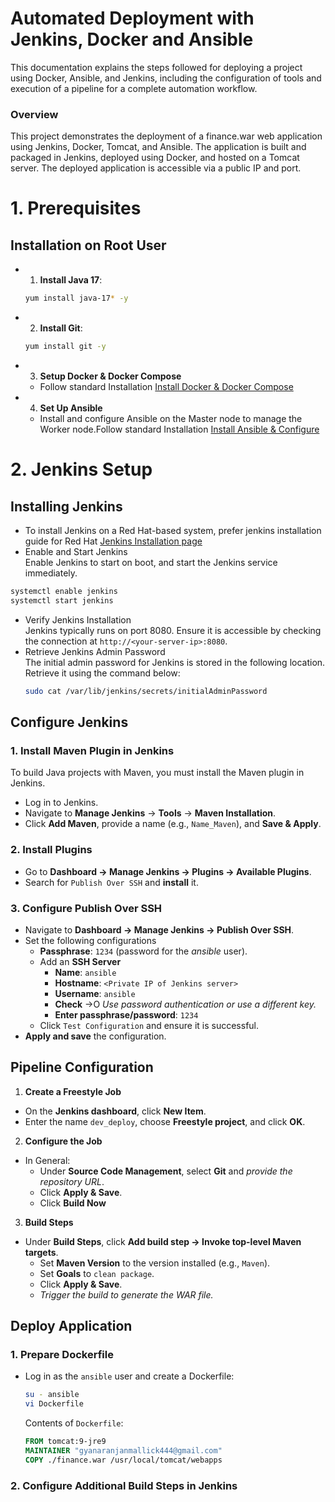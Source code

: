 # Automated Deployment with Jenkins, Docker and Ansible
This documentation explains the steps followed for deploying a project using Docker, Ansible, and Jenkins, including the configuration of tools and execution of a pipeline for a complete automation workflow.
### Overview
This project demonstrates the deployment of a finance.war web application using Jenkins, Docker, Tomcat, and Ansible. The application is built and packaged in Jenkins, deployed using Docker, and hosted on a Tomcat server. The deployed application is accessible via a public IP and port.
# 1. Prerequisites
## Installation on Root User
- 1. **Install Java 17**:
  ```bash
  yum install java-17* -y
  ```
- 2. **Install Git**:
  ```bash
  yum install git -y
  ```
- 3. **Setup Docker & Docker Compose**
  - Follow standard Installation
  [Install Docker & Docker Compose](https://github.com/Mallick17/Docker.git)
- 4. **Set Up Ansible**
  - Install and configure Ansible on the Master node to manage the Worker node.Follow standard Installation
  [Install Ansible & Configure](https://github.com/Mallick17/Ansible.git)

# 2. Jenkins Setup
## Installing Jenkins
  - To install Jenkins on a Red Hat-based system, prefer jenkins installation guide for Red Hat [Jenkins Installation page](https://www.jenkins.io/doc/book/installing/linux/#long-term-support-release-3)
  - Enable and Start Jenkins<br>
    Enable Jenkins to start on boot, and start the Jenkins service immediately.
  ```bash
  systemctl enable jenkins
  systemctl start jenkins
  ```
  - Verify Jenkins Installation<br>
    Jenkins typically runs on port 8080. Ensure it is accessible by checking the connection at `http://<your-server-ip>:8080`.
  - Retrieve Jenkins Admin Password<br>
    The initial admin password for Jenkins is stored in the following location. 
    Retrieve it using the command below:
    ```bash
    sudo cat /var/lib/jenkins/secrets/initialAdminPassword
    ```
## Configure Jenkins
### 1. Install Maven Plugin in Jenkins
To build Java projects with Maven, you must install the Maven plugin in Jenkins.
- Log in to Jenkins.
- Navigate to **Manage Jenkins** → **Tools** → **Maven Installation**.
- Click **Add Maven**, provide a name (e.g., `Name_Maven`), and **Save & Apply**.

### 2. Install Plugins
- Go to **Dashboard → Manage Jenkins → Plugins → Available Plugins**.
- Search for `Publish Over SSH` and **install** it.

### 3. Configure Publish Over SSH
- Navigate to **Dashboard → Manage Jenkins → Publish Over SSH**.
- Set the following configurations
  - **Passphrase**: `1234` (password for the *ansible* user).
  - Add an **SSH Server**
    - **Name**: `ansible`
    - **Hostname**: `<Private IP of Jenkins server>`
    - **Username**: `ansible`
    - **Check** →O *Use password authentication or use a different key.*
    - **Enter passphrase/password**: `1234`
  - Click `Test Configuration` and ensure it is successful.
- **Apply and save** the configuration.

## Pipeline Configuration
1. **Create a Freestyle Job**
- On the **Jenkins dashboard**, click **New Item**.
- Enter the name `dev_deploy`, choose **Freestyle project**, and click **OK**.
2. **Configure the Job**
- In General:
  - Under **Source Code Management**, select **Git** and *provide the repository URL*.
  - Click **Apply & Save**.
  - Click **Build Now**
3. **Build Steps**
- Under **Build Steps**, click **Add build step → Invoke top-level Maven targets**.
  - Set **Maven Version** to the version installed (e.g., `Maven`).
  - Set **Goals** to `clean package`.
  - Click **Apply & Save**.
  - *Trigger the build to generate the WAR file.*
    
## Deploy Application
### 1. Prepare Dockerfile
- Log in as the `ansible` user and create a Dockerfile:
  ```bash
  su - ansible
  vi Dockerfile
  ```
  Contents of `Dockerfile`:
  ```dockerfile
  FROM tomcat:9-jre9
  MAINTAINER "gyanaranjanmallick444@gmail.com"
  COPY ./finance.war /usr/local/tomcat/webapps
  ```
### 2. Configure Additional Build Steps in Jenkins



